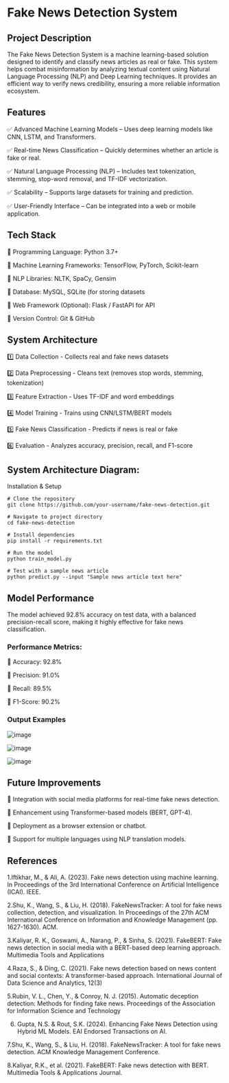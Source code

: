 # Fake News Detection System

## Project Description

The Fake News Detection System is a machine learning-based solution designed to identify and classify news articles as real or fake. This system helps combat misinformation by analyzing textual content using Natural Language Processing (NLP) and Deep Learning techniques. It provides an efficient way to verify news credibility, ensuring a more reliable information ecosystem.

## Features

✅ Advanced Machine Learning Models – Uses deep learning models like CNN, LSTM, and Transformers.

✅ Real-time News Classification – Quickly determines whether an article is fake or real.

✅ Natural Language Processing (NLP) – Includes text tokenization, stemming, stop-word removal, and TF-IDF vectorization.

✅ Scalability – Supports large datasets for training and prediction.

✅ User-Friendly Interface – Can be integrated into a web or mobile application.

## Tech Stack

🔹 Programming Language: Python 3.7+

🔹 Machine Learning Frameworks: TensorFlow, PyTorch, Scikit-learn

🔹 NLP Libraries: NLTK, SpaCy, Gensim

🔹 Database: MySQL, SQLite (for storing datasets

🔹 Web Framework (Optional): Flask / FastAPI for API 

🔹 Version Control: Git & GitHub

## System Architecture

1️⃣ Data Collection - Collects real and fake news datasets  

2️⃣ Data Preprocessing - Cleans text (removes stop words, stemming, tokenization)  

3️⃣ Feature Extraction - Uses TF-IDF and word embeddings  

4️⃣ Model Training - Trains using CNN/LSTM/BERT models  

5️⃣ Fake News Classification - Predicts if news is real or fake  

6️⃣ Evaluation - Analyzes accuracy, precision, recall, and F1-score  

## System Architecture Diagram:

 Installation & Setup
```
# Clone the repository
git clone https://github.com/your-username/fake-news-detection.git  
```
```
# Navigate to project directory
cd fake-news-detection  
```
```
# Install dependencies
pip install -r requirements.txt  
```
```
# Run the model
python train_model.py  
```
```
# Test with a sample news article
python predict.py --input "Sample news article text here"
```

 ## Model Performance
The model achieved 92.8% accuracy on test data, with a balanced precision-recall score, making it highly effective for fake news classification.

### Performance Metrics:

🔹 Accuracy: 92.8%

🔹 Precision: 91.0%

🔹 Recall: 89.5%

🔹 F1-Score: 90.2%

### Output Examples

![image](https://github.com/user-attachments/assets/e9f72dfd-920e-413b-8a7c-b329d29cecdb)

![image](https://github.com/user-attachments/assets/5d964727-793e-40aa-ba5d-39f4887a6485)

![image](https://github.com/user-attachments/assets/426cd62f-4dad-4600-ae64-412f7d717d04)

## Future Improvements

🔹 Integration with social media platforms for real-time fake news detection.

🔹 Enhancement using Transformer-based models (BERT, GPT-4).

🔹 Deployment as a browser extension or chatbot.

🔹 Support for multiple languages using NLP translation models.

## References
1.Iftikhar, M., & Ali, A. (2023). Fake news detection using machine learning. In Proceedings of the 3rd International Conference on Artificial Intelligence (ICAI). IEEE.

2.Shu, K., Wang, S., & Liu, H. (2018). FakeNewsTracker: A tool for fake news collection, detection, and visualization. In Proceedings of the 27th ACM International Conference on Information and Knowledge Management (pp. 1627-1630). ACM.

3.Kaliyar, R. K., Goswami, A., Narang, P., & Sinha, S. (2021). FakeBERT: Fake news detection in social media with a BERT-based deep learning approach. Multimedia Tools and Applications 

4.Raza, S., & Ding, C. (2021). Fake news detection based on news content and social contexts: A transformer-based approach. International Journal of Data Science and Analytics, 12(3) 

5.Rubin, V. L., Chen, Y., & Conroy, N. J. (2015). Automatic deception detection: Methods for finding fake news. Proceedings of the Association for Information Science and Technology

6. Gupta, N.S. & Rout, S.K. (2024). Enhancing Fake News Detection using Hybrid ML Models. EAI Endorsed Transactions on AI.
   
7.Shu, K., Wang, S., & Liu, H. (2018). FakeNewsTracker: A tool for fake news detection. ACM Knowledge Management Conference.

8.Kaliyar, R.K., et al. (2021). FakeBERT: Fake news detection with BERT. Multimedia Tools & Applications Journal.

